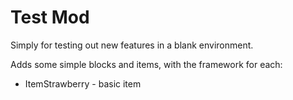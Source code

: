 # Test Mod

Simply for testing out new features in a blank environment.

Adds some simple blocks and items, with the framework for each:

* ItemStrawberry - basic item





